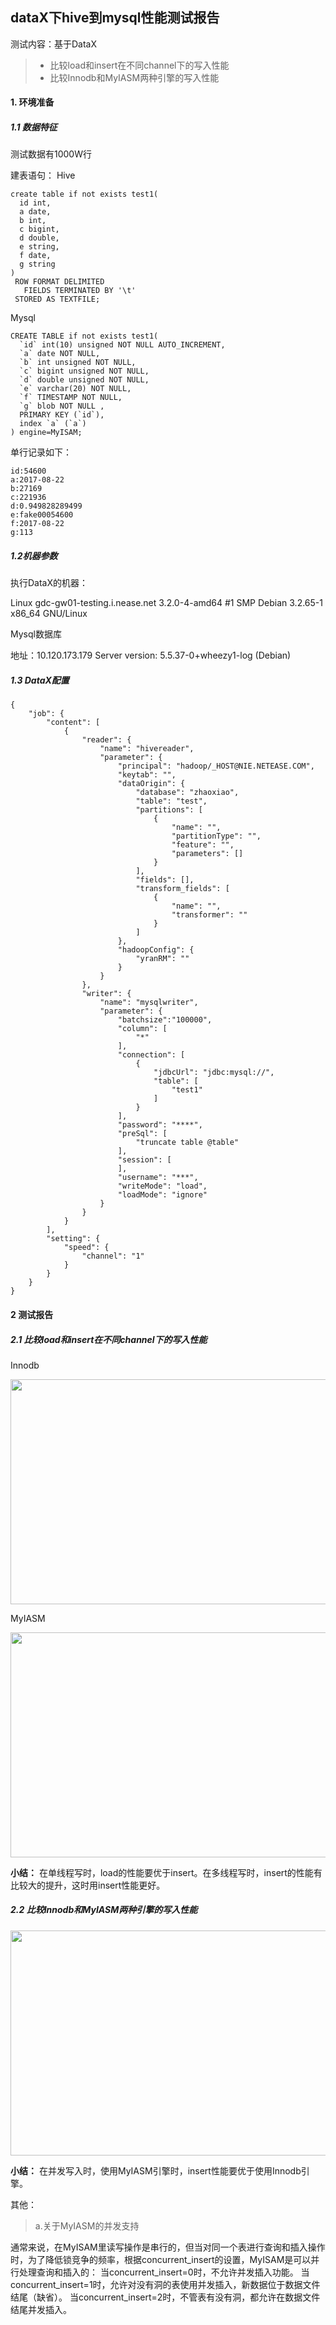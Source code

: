 ## dataX下hive到mysql性能测试报告
测试内容：基于DataX
>* 比较load和insert在不同channel下的写入性能 
>* 比较Innodb和MyIASM两种引擎的写入性能

#### 1. 环境准备
##### 1.1 数据特征
测试数据有1000W行

建表语句：
Hive
```hive
create table if not exists test1(
  id int,
  a date,
  b int,
  c bigint,
  d double,
  e string,
  f date,
  g string
)
 ROW FORMAT DELIMITED
   FIELDS TERMINATED BY '\t'
 STORED AS TEXTFILE;

```
Mysql
```mysql
CREATE TABLE if not exists test1(  
  `id` int(10) unsigned NOT NULL AUTO_INCREMENT,  
  `a` date NOT NULL,  
  `b` int unsigned NOT NULL,  
  `c` bigint unsigned NOT NULL,  
  `d` double unsigned NOT NULL,  
  `e` varchar(20) NOT NULL,  
  `f` TIMESTAMP NOT NULL,
  `g` blob NOT NULL , 
  PRIMARY KEY (`id`),  
  index `a` (`a`)  
) engine=MyISAM;
```
单行记录如下：
```
id:54600  
a:2017-08-22  
b:27169 
c:221936  
d:0.949828289499  
e:fake00054600  
f:2017-08-22  
g:113

```
##### 1.2机器参数

执行DataX的机器：

Linux gdc-gw01-testing.i.nease.net 3.2.0-4-amd64 #1 SMP Debian 3.2.65-1 x86_64 GNU/Linux

Mysql数据库

地址：10.120.173.179
Server version: 5.5.37-0+wheezy1-log (Debian)

##### 1.3 DataX配置
```
{
    "job": {
        "content": [
            {
                "reader": {
                    "name": "hivereader",
                    "parameter": {
                        "principal": "hadoop/_HOST@NIE.NETEASE.COM",
                        "keytab": "",
                        "dataOrigin": {
                            "database": "zhaoxiao",
                            "table": "test",
                            "partitions": [
                                {
                                    "name": "",
                                    "partitionType": "",
                                    "feature": "",
                                    "parameters": []
                                }
                            ],
                            "fields": [],
                            "transform_fields": [
                                {
                                    "name": "",
                                    "transformer": ""
                                }
                            ]
                        },
                        "hadoopConfig": {
                            "yranRM": ""
                        }
                    }
                },
                "writer": {
                    "name": "mysqlwriter",
                    "parameter": {
                        "batchsize":"100000",
                        "column": [
                            "*"
                        ],
                        "connection": [
                            {
                                "jdbcUrl": "jdbc:mysql://",
                                "table": [
                                    "test1"
                                ]
                            }
                        ],
                        "password": "****",
                        "preSql": [
                            "truncate table @table"
                        ],
                        "session": [ 
                        ],
                        "username": "***",
                        "writeMode": "load",
                        "loadMode": "ignore"
                    }
                }
            }
        ],
        "setting": {
            "speed": {
                "channel": "1"
            }
        }
    }
}

```


#### 2 测试报告

##### 2.1 比较load和insert在不同channel下的写入性能 
Innodb
<div align=center><img width="600" height="360" src="https://raw.githubusercontent.com/dorami123/mysqlTest/master/hive2mysql/pic/hive2mysql_innodb.png"/></div>

MyIASM
<div align=center><img width="600" height="360" src="https://raw.githubusercontent.com/dorami123/mysqlTest/master/hive2mysql/pic/hive2mysql_myiasm.png"/></div>

**小结：**
在单线程写时，load的性能要优于insert。在多线程写时，insert的性能有比较大的提升，这时用insert性能更好。
##### 2.2 比较Innodb和MyIASM两种引擎的写入性能
<div align=center><img width="600" height="360" src="https://raw.githubusercontent.com/dorami123/mysqlTest/master/hive2mysql/pic/hive2mysql.png"/></div>

**小结：**
在并发写入时，使用MyIASM引擎时，insert性能要优于使用Innodb引擎。

其他：
> a.关于MyIASM的并发支持

通常来说，在MyISAM里读写操作是串行的，但当对同一个表进行查询和插入操作时，为了降低锁竞争的频率，根据concurrent_insert的设置，MyISAM是可以并行处理查询和插入的：
当concurrent_insert=0时，不允许并发插入功能。
当concurrent_insert=1时，允许对没有洞的表使用并发插入，新数据位于数据文件结尾（缺省）。
当concurrent_insert=2时，不管表有没有洞，都允许在数据文件结尾并发插入。
